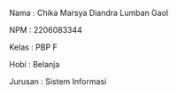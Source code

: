 Nama    : Chika Marsya Diandra Lumban Gaol

NPM     : 2206083344

Kelas   : PBP F

Hobi    : Belanja

Jurusan : Sistem Informasi